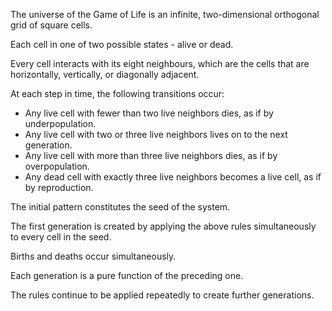 The universe of the Game of Life is an infinite, two-dimensional orthogonal grid of square cells.

Each cell in one of two possible states - alive or dead.

Every cell interacts with its eight neighbours, which are the cells that are horizontally, vertically, or diagonally adjacent.

At each step in time, the following transitions occur:

* Any live cell with fewer than two live neighbors dies, as if by underpopulation.
* Any live cell with two or three live neighbors lives on to the next generation.
* Any live cell with more than three live neighbors dies, as if by overpopulation.
* Any dead cell with exactly three live neighbors becomes a live cell, as if by reproduction.

The initial pattern constitutes the seed of the system.

The first generation is created by applying the above rules simultaneously to every cell in the seed.

Births and deaths occur simultaneously.

Each generation is a pure function of the preceding one.

The rules continue to be applied repeatedly to create further generations.
